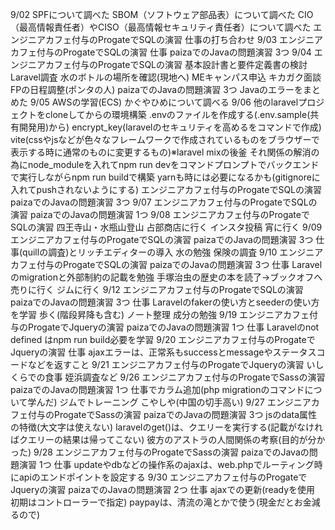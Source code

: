 9/02
  SPFについて調べた
  SBOM（ソフトウェア部品表）について調べた
  CIO（最高情報責任者）やCISO（最高情報セキュリティ責任者）について調べた
  エンジニアカフェ付与のProgateでSQLの演習
  仕事の打ち合わせ
9/03
  エンジニアカフェ付与のProgateでSQLの演習
  仕事
  paizaでのJavaの問題演習 3つ
9/04
  エンジニアカフェ付与のProgateでSQLの演習
  基本設計書と要件定義書の検討
  Laravel調査
  水のボトルの場所を確認(現地へ)
  MEキャンパス申込
  キカガク面談
  FPの日程調整(ポンタの人)
  paizaでのJavaの問題演習 3つ
  Javaのエラーをまとめた
9/05
  AWSの学習(ECS)
  かぐやひめについて調べる
9/06
  他のlaravelプロジェクトをcloneしてからの環境構築
  .envのファイルを作成する(.env.sample(共有開発用)から)
  encrypt_key(laravelのセキュリティを高めるをコマンドで作成)
  vite(cssやjsなどが色々なフレームワークで作成されているものをブラウザーで表示する時に通常のものに変更するもの)※laravel mixの後釜
  それ関係の解消の為にnode_moduleを入れてnpm run devをコマンドプロンプトでバックエンドで実行しながらnpm run buildで構築
  yarnも時には必要になるかも(gitignoreに入れてpushされないようにする)
  エンジニアカフェ付与のProgateでSQLの演習
  paizaでのJavaの問題演習 3つ
9/07
  エンジニアカフェ付与のProgateでSQLの演習
  paizaでのJavaの問題演習 1つ
9/08
  エンジニアカフェ付与のProgateでSQLの演習
  四王寺山・水瓶山登山
  占部商店に行く
  インスタ投稿
  宵に行く
9/09
  エンジニアカフェ付与のProgateでSQLの演習
  paizaでのJavaの問題演習 3つ
  仕事(quillの調査)とリッチエディターの導入
  水の勉強
  保険の調査
9/10
  エンジニアカフェ付与のProgateでSQLの演習
  paizaでのJavaの問題演習 3つ
  仕事 Laravelのmigrationと外部制約の記載を勉強
  手塚治虫の歴史の本を読了→ブックオフへ売りに行く
  ジムに行く
9/12
  エンジニアカフェ付与のProgateでSQLの演習
  paizaでのJavaの問題演習 3つ
  仕事 Laravelのfakerの使い方とseederの使い方を学習
  歩く(階段昇降も含む)
  ノート整理
  成分の勉強
  9/19
    エンジニアカフェ付与のProgateでJqueryの演習
    paizaでのJavaの問題演習 1つ
    仕事 Laravelのnot defined はnpm run build必要を学習
  9/20
    エンジニアカフェ付与のProgateでJqueryの演習
    仕事 ajaxエラーは、正常系もsuccessとmessageやステータスコードなどを返すこと
  9/21
    エンジニアカフェ付与のProgateでJqueryの演習
    いしくらでの食事
    姪浜調査など
  9/26
    エンジニアカフェ付与のProgateでSassの演習
    paizaでのJavaの問題演習 1つ
    仕事でカラム追加(php migrationのコマンドについて学んだ)
    ジムでトレーニング
    こやしや(中国の切手高い)
  9/27
    エンジニアカフェ付与のProgateでSassの演習
    paizaでのJavaの問題演習 3つ
    jsのdata属性の特徴(大文字は使えない)
    laravelのget()は、クエリーを実行する(記載がなければクエリーの結果は帰ってこない)
    彼方のアストラの人間関係の考察(目的が分かった)
  9/28
    エンジニアカフェ付与のProgateでSassの演習
    paizaでのJavaの問題演習 1つ
    仕事 updateやdbなどの操作系のajaxは、web.phpでルーティング時にapiのエンドポイントを設定する
  9/30
    エンジニアカフェ付与のProgateでJqueryの演習
    paizaでのJavaの問題演習 2つ
    仕事 ajaxでの更新(readyを使用 初期はコントローラーで指定)
    paypayは、清流の滝とかで使う(現金だとお金減るので)